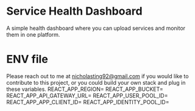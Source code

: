# Service Health Dashboard
A simple health dashboard where you can upload services and monitor them in one platform.

# ENV file
Please reach out to me at nicholasting92@gmail.com if you would like to contribute to this project, or you could build your own stack and plug in these variables.
REACT_APP_REGION=
REACT_APP_BUCKET=
REACT_APP_API_GATEWAY_URL=
REACT_APP_USER_POOL_ID=
REACT_APP_APP_CLIENT_ID=
REACT_APP_IDENTITY_POOL_ID=
